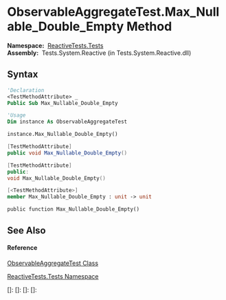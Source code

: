 # ObservableAggregateTest.Max\_Nullable\_Double\_Empty Method

**Namespace:**  [ReactiveTests.Tests](ReactiveTests.Tests\ReactiveTests.Tests.md)  
**Assembly:**  Tests.System.Reactive (in Tests.System.Reactive.dll)

## Syntax

```vb
'Declaration
<TestMethodAttribute> _
Public Sub Max_Nullable_Double_Empty
```

```vb
'Usage
Dim instance As ObservableAggregateTest

instance.Max_Nullable_Double_Empty()
```

```csharp
[TestMethodAttribute]
public void Max_Nullable_Double_Empty()
```

```c++
[TestMethodAttribute]
public:
void Max_Nullable_Double_Empty()
```

```fsharp
[<TestMethodAttribute>]
member Max_Nullable_Double_Empty : unit -> unit 
```

```jscript
public function Max_Nullable_Double_Empty()
```

## See Also

#### Reference

[ObservableAggregateTest Class](ObservableAggregateTest\ObservableAggregateTest.md)

[ReactiveTests.Tests Namespace](ReactiveTests.Tests\ReactiveTests.Tests.md)

[]: 
[]: 
[]: 
[]: 
